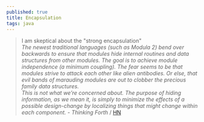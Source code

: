 ```yaml
---
published: true
title: Encapsulation
tags: java
---
```

> I am skeptical about the "strong encapsulation"  
> _The newest traditional languages (such as Modula 2) bend over backwards to ensure that modules hide internal routines and data structures from other modules. The goal is to achieve module independence (a minimum coupling). The fear seems to be that modules strive to attack each other like alien antibodies. Or else, that evil bands of marauding modules are out to clobber the precious family data structures._  
> _This is not what we’re concerned about. The purpose of hiding information, as we mean it, is simply to minimize the effects of a possible design-change by localizing things that might change within each component. - Thinking Forth_ / [HN](https://news.ycombinator.com/item?id=28525785)